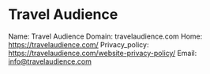 
# Travel Audience

Name: Travel Audience
Domain: travelaudience.com
Home: https://travelaudience.com/
Privacy_policy: https://travelaudience.com/website-privacy-policy/
Email: info@travelaudience.com
